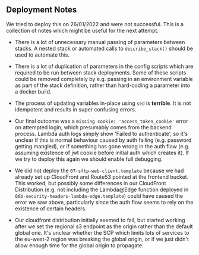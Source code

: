 ## Deployment Notes

We tried to deploy this on 26/01/2022 and were not successful. This is a collection of notes which might be useful for the next attempt.

* There is a lot of unnecessary manual passing of parameters between stacks. A nested stack or automated calls to `describe_stack()` should be used to automate this. 

* There is a lot of duplication of parameters in the config scripts which are required to be run between stack deployments. Some of these scripts could be removed completely by e.g. passing in an environment variable as part of the stack definition, rather than hard-coding a parameter into a docker build. 

* The process of updating variables in-place using `sed` is **terrible**. It is not idempotent and results in super confusing errors.

* Our final outcome was a `missing cookie: 'access_token_cookie'` error on attempted login, which presumably comes from the backend process. Lambda auth logs simply show 'Failed to authenticate', so it's unclear if this is normal behaviour caused by auth failing (e.g. password getting mangled), or if something has gone wrong in the auth flow (e.g. assuming existence of jwt cookie before initial auth which creates it). If we try to deploy this again we should enable full debugging.

* We did not deploy the `07-sftp-web-client.template` because we had already set up CloudFront and Route53 pointed at the frontend bucket. This worked, but possibly some differences in our CloudFront Distribution (e.g. not including the Lambda@Edge function deployed in `06b-security-headers-lambda-edge.template`) could have caused the error we saw above, particularly since the auth flow seems to rely on the existence of certain headers.

* Our cloudfront distribution initially seemed to fail, but started working after we set the regional s3 endpoint as the origin rather than the default global one. It's unclear whether the SCP which limits lots of services to the eu-west-2 region was breaking the global origin, or if we just didn't allow enough time for the global origin to propagate.
